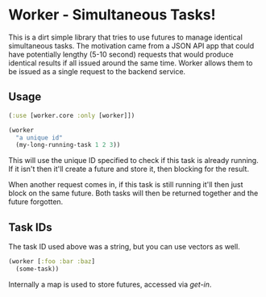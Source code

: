 
# Worker - Simultaneous Tasks!

This is a dirt simple library that tries to use futures to manage identical simultaneous tasks.  The
motivation came from a JSON API app that could have potentially lengthy (5-10 second) requests that
would produce identical results if all issued around the same time.  Worker allows them to be issued
as a single request to the backend service.

## Usage

```clojure
(:use [worker.core :only [worker]])

(worker
  "a unique id"
  (my-long-running-task 1 2 3))
```

This will use the unique ID specified to check if this task is already running. If it isn't then it'll
create a future and store it, then blocking for the result.

When another request comes in, if this task is still running it'll then just block on the same future.
Both tasks will then be returned together and the future forgotten.

## Task IDs

The task ID used above was a string, but you can use vectors as well.

```clojure
(worker [:foo :bar :baz]
  (some-task))
```

Internally a map is used to store futures, accessed via _get-in_.

